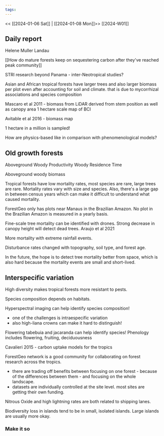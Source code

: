 ```yaml
---
tags:
---
```

<< [[2024-01-06 Sat]] | [[2024-01-08 Mon]]>>
[[2024-W01]]

## Daily report

Helene Muller Landau

[[How do mature forests keep on sequestering carbon after they've reached peak community]]

STRI research beyond Panama - inter-Neotropical studies?

Asian and African tropical forests have larger trees and also larger biomass per plot even after accounting for soil and climate. that is due to mycorrhizal associations and species composition

Mascaro et al 2011 - biomass from LiDAR derived from stem position as well as canopy area
1 hectare scale map of BCI

Avitable et al 2016 - biomass map

1 hectare in a million is sampled!

How are physics-based like in comparison with phenomenological models?

## Old growth forests

Aboveground Woody Productivity
Woody Residence Time

Aboveground woody biomass

Tropical forests have low mortality rates, most species are rare, large trees are rare.
Mortality rates vary with size and species.
Also, there's a large gap in between census years which can make it difficult to understand what caused mortality.

ForestGeo only has plots near Manaus in the Brazilian Amazon. No plot in the Brazilian Amazon is measured in a yearly basis.

Fine-scale tree mortality can be identified with drones. Strong decrease in canopy height will detect dead trees. Araujo et al 2021

More mortality with extreme rainfall events.

Disturbance rates changed with topography, soil type, and forest age.

In the future, the hope is to detect tree mortality better from space, which is also hard because the mortality events are small and short-lived.

## Interspecific variation

High diversity makes tropical forests more resistant to pests.

Species composition depends on habitats.

Hyperspectral imaging can help identify species composition!
- one of the challenges is intraespecific variation
- also high-liana crowns can make it hard to distinguish!

Flowering tabebuia and jacaranda can help identify species!
Phenology includes flowering, fruiting, deciduousness

Cavalieri 2015 - carbon uptake models for the tropics

ForestGeo network is a good community for collaborating on forest research across the tropics.
- there are trading off benefits between focusing on one forest - because of the differences between them - and focusing on the whole landscape.
- datasets are individually controlled at the site level. most sites are getting their own funding.

Nitrous Oxide and high lightning rates are both related to shipping lanes.

Biodiversity loss in islands tend to be in small, isolated islands. Large islands are usually more okay.


### Make it so



